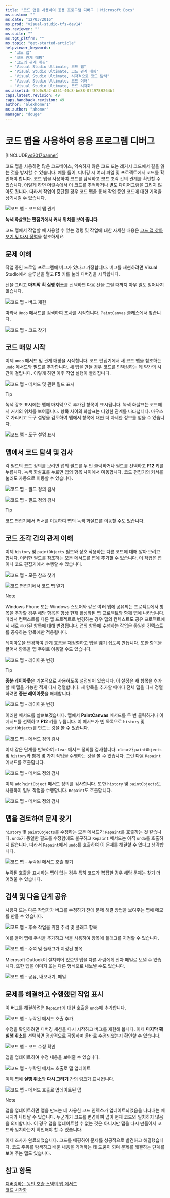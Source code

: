 ```yaml
---
title: "코드 맵을 사용하여 응용 프로그램 디버그 | Microsoft Docs"
ms.custom: ""
ms.date: "12/03/2016"
ms.prod: "visual-studio-tfs-dev14"
ms.reviewer: ""
ms.suite: ""
ms.tgt_pltfrm: ""
ms.topic: "get-started-article"
helpviewer_keywords: 
  - "코드 맵"
  - "코드 관계 매핑"
  - "코드의 관계 매핑"
  - "Visual Studio Ultimate, 코드 맵"
  - "Visual Studio Ultimate, 코드 관계 매핑"
  - "Visual Studio Ultimate, 시각적으로 코드 탐색"
  - "Visual Studio Ultimate, 코드 이해"
  - "Visual Studio Ultimate, 코드 시각화"
ms.assetid: 9fd0c9a2-d351-40c8-be88-0749788264bf
caps.latest.revision: 49
caps.handback.revision: 49
author: "alexhomer1"
ms.author: "ahomer"
manager: "douge"
---
```

# 코드 맵을 사용하여 응용 프로그램 디버그
[!INCLUDE[vs2017banner](../code-quality/includes/vs2017banner.md)]

코드 맵을 사용하면 많은 코드베이스, 익숙하지 않은 코드 또는 레거시 코드에서 길을 잃는 것을 방지할 수 있습니다.  예를 들어, 디버깅 시 여러 파일 및 프로젝트에서 코드를 확인해야 합니다.  코드 맵을 사용하여 코드를 탐색하고 코드 조각 간의 관계를 확인할 수 있습니다.  이렇게 하면 머릿속에서 이 코드를 추적하거나 별도 다이어그램을 그리지 않아도 됩니다.  따라서 작업이 중단된 경우 코드 맵을 통해 작업 중인 코드에 대한 기억을 상기시킬 수 있습니다.  
  
 ![코드 맵 &#45; 코드의 맵 관계](../modeling/media/codemapstoryboardpaint.png "CodeMapStoryboardPaint")  
  
 **녹색 화살표는 편집기에서 커서 위치를 보여 줍니다.**  
  
 코드 맵에서 작업할 때 사용할 수 있는 명령 및 작업에 대한 자세한 내용은 [코드 맵 찾아보기 및 다시 정렬](../modeling/browse-and-rearrange-code-maps.md)을 참조하세요.  
  
## 문제 이해  
 작업 중인 드로잉 프로그램에 버그가 있다고 가정합니다.  버그를 재현하려면 Visual Studio에서 솔루션을 열고 **F5** 키를 눌러 디버깅을 시작합니다.  
  
 선을 그리고 **마지막 획 실행 취소**를 선택하면 다음 선을 그릴 때까지 아무 일도 일어나지 않습니다.  
  
 ![코드 맵 &#45; 버그 재현](../modeling/media/codemapstoryboardpaint0.png "CodeMapStoryboardPaint0")  
  
 따라서 `Undo` 메서드를 검색하여 조사를 시작합니다.  `PaintCanvas` 클래스에서 찾습니다.  
  
 ![코드 맵 &#45; 코드 찾기](../modeling/media/codemapstoryboardpaint1.png "CodeMapStoryboardPaint1")  
  
## 코드 매핑 시작  
 이제 `undo` 메서드 및 관계 매핑을 시작합니다.  코드 편집기에서 새 코드 맵을 참조하는 `undo` 메서드와 필드를 추가합니다.  새 맵을 만들 경우 코드를 인덱싱하는 데 약간의 시간이 걸립니다.  이렇게 하면 이후 작업 실행이 빨라집니다.  
  
 ![코드 맵 &#45; 메서드 및 관련 필드 표시](../modeling/media/codemapstoryboardpaint3.png "CodeMapStoryboardPaint3")  
  
> [!TIP]
>  녹색 강조 표시에는 맵에 마지막으로 추가된 항목이 표시됩니다.  녹색 화살표는 코드에서 커서의 위치를 보여줍니다.  항목 사이의 화살표는 다양한 관계를 나타냅니다.  마우스로 가리키고 도구 설명을 검토하여 맵에서 항목에 대한 더 자세한 정보를 얻을 수 있습니다.  
  
 ![코드 맵 &#45; 도구 설명 표시](../modeling/media/codemapstoryboardpaint4.png "CodeMapStoryboardPaint4")  
  
## 맵에서 코드 탐색 및 검사  
 각 필드의 코드 정의를 보려면 맵의 필드를 두 번 클릭하거나 필드를 선택하고 **F12** 키를 누릅니다.  녹색 화살표를 누르면 맵의 항목 사이에서 이동합니다.  코드 편집기의 커서를 눌러도 자동으로 이동할 수 있습니다.  
  
 ![코드 맵 &#45; 필드 정의 검사](../modeling/media/codemapstoryboardpaint5.png "CodeMapStoryboardPaint5")  
  
 ![코드 맵 &#45; 필드 정의 검사](../modeling/media/codemapstoryboardpaint5a.png "CodeMapStoryboardPaint5A")  
  
> [!TIP]
>  코드 편집기에서 커서를 이동하여 맵의 녹색 화살표를 이동할 수도 있습니다.  
  
## 코드 조각 간의 관계 이해  
 이제 `history` 및 `paintObjects` 필드와 상호 작용하는 다른 코드에 대해 알아 보려고 합니다.  이러한 필드를 참조하는 모든 메서드를 맵에 추가할 수 있습니다.  이 작업은 맵이나 코드 편집기에서 수행할 수 있습니다.  
  
 ![코드 맵 &#45; 모든 참조 찾기](../modeling/media/codemapstoryboardpaint6.png "CodeMapStoryboardPaint6")  
  
 ![코드 편집기에서 코드 맵 열기](../modeling/media/codemapstoryboardpaint6a.png "CodeMapStoryboardPaint6A")  
  
> [!NOTE]
>  Windows Phone 또는 Windows 스토어와 같은 여러 앱에 공유되는 프로젝트에서 항목을 추가할 경우 해당 항목은 항상 현재 활성화된 앱 프로젝트와 함께 맵에 나타납니다.  따라서 컨텍스트를 다른 앱 프로젝트로 변경하는 경우 맵의 컨텍스트도 공유 프로젝트에서 새로 추가된 항목에 대해 변경됩니다.  맵의 항목에 수행하는 작업은 동일한 컨텍스트를 공유하는 항목에만 적용됩니다.  
  
 레이아웃을 변경하여 관계 흐름을 재정렬하고 맵을 읽기 쉽도록 만듭니다.  또한 항목을 끌어서 항목을 맵 주위로 이동할 수도 있습니다.  
  
 ![코드 맵 &#45; 레이아웃 변경](../modeling/media/codemapstoryboardpaint7a.png "CodeMapStoryboardPaint7A")  
  
> [!TIP]
>  **증분 레이아웃**은 기본적으로 사용하도록 설정되어 있습니다.  이 설정은 새 항목을 추가할 때 맵을 가능한 적게 다시 정렬합니다.  새 항목을 추가할 때마다 전체 맵을 다시 정렬하려면 **증분 레이아웃**을 해제합니다.  
  
 ![코드 맵 &#45; 레이아웃 변경](../modeling/media/codemapstoryboardpaint7.png "CodeMapStoryboardPaint7")  
  
 이러한 메서드를 살펴보겠습니다.  맵에서 **PaintCanvas** 메서드를 두 번 클릭하거나 이 메서드를 선택하고 **F12** 키를 누릅니다.  이 메서드가 빈 목록으로 `history` 및 `paintObjects`를 만드는 것을 볼 수 있습니다.  
  
 ![코드 맵 &#45; 메서드 정의 검사](../modeling/media/codemapstoryboardpaint8.png "CodeMapStoryboardPaint8")  
  
 이제 같은 단계를 반복하여 `clear` 메서드 정의를 검사합니다.  `clear`가 `paintObjects` 및 `history`와 함께 몇 가지 작업을 수행하는 것을 볼 수 있습니다.  그런 다음 `Repaint` 메서드를 호출합니다.  
  
 ![코드 맵 &#45; 메서드 정의 검사](../modeling/media/codemapstoryboardpaint9.png "CodeMapStoryboardPaint9")  
  
 이제 `addPaintObject` 메서드 정의를 검사합니다.  또한 `history` 및 `paintObjects`도 사용하여 일부 작업을 수행합니다.  `Repaint`도 호출합니다.  
  
 ![코드 맵 &#45; 메서드 정의 검사](../modeling/media/codemapstoryboardpaint10.png "CodeMapStoryboardPaint10")  
  
## 맵을 검토하여 문제 찾기  
 `history` 및 `paintObjects`를 수정하는 모든 메서드가 `Repaint`를 호출하는 것 같습니다.  `undo`가 동일한 필드를 수정함에도 불구하고 `Repaint` 메서드는 아직 `undo`를 호출하지 않습니다.  따라서 `Repaint`에서 `undo`를 호출하여 이 문제를 해결할 수 있다고 생각합니다.  
  
 ![코드 맵 &#45; 누락된 메서드 호출 찾기](../modeling/media/codemapstoryboardpaint11.png "CodeMapStoryboardPaint11")  
  
 누락된 호출을 표시하는 맵이 없는 경우 특히 코드가 복잡한 경우 해당 문제는 찾기 더 어려울 수 있습니다.  
  
## 검색 및 다음 단계 공유  
 사용자 또는 다른 작업자가 버그를 수정하기 전에 문제 해결 방법을 보여주는 맵에 메모를 만들 수 있습니다.  
  
 ![코드 맵 &#45; 후속 작업을 위한 주석 및 플래그 항목](../modeling/media/codemapstoryboardpaint12.png "CodeMapStoryboardPaint12")  
  
 예를 들어 맵에 주석을 추가하고 색을 사용하여 항목에 플래그를 지정할 수 있습니다.  
  
 ![코드 맵 &#45; 주석 및 플래그가 지정된 항목](../modeling/media/codemapstoryboardpaint12a.png "CodeMapStoryboardPaint12A")  
  
 Microsoft Outlook이 설치되어 있으면 맵을 다른 사람에게 전자 메일로 보낼 수 있습니다.  또한 맵을 이미지 또는 다른 형식으로 내보낼 수도 있습니다.  
  
 ![코드 맵 &#45; 공유, 내보내기, 메일](../modeling/media/codemapstoryboardpaint13.png "CodeMapStoryboardPaint13")  
  
## 문제를 해결하고 수행했던 작업 표시  
 이 버그를 해결하려면 `Repaint`에 대한 호출을 `undo`에 추가합니다.  
  
 ![코드 맵 &#45; 누락된 메서드 호출 추가](../modeling/media/codemapstoryboardpaint14.png "CodeMapStoryboardPaint14")  
  
 수정을 확인하려면 디버깅 세션을 다시 시작하고 버그를 재현해 봅니다.  이제 **마지막 획 실행 취소**를 선택하면 정상적으로 작동하며 올바로 수정되었는지 확인할 수 있습니다.  
  
 ![코드 맵 &#45; 코드 수정 확인](../modeling/media/codemapstoryboardpaint15.png "CodeMapStoryboardPaint15")  
  
 맵을 업데이트하여 수정 내용을 보여줄 수 있습니다.  
  
 ![코드 맵 &#45; 누락된 메서드 호출로 맵 업데이트](../modeling/media/codemapstoryboardpaint16.png "CodeMapStoryboardPaint16")  
  
 이제 맵에 **실행 취소**와 **다시 그리기** 간의 링크가 표시됩니다.  
  
 ![코드 맵 &#45; 메서드 호출로 업데이트된 맵](../modeling/media/codemapstoryboardpaint17.png "CodeMapStoryboardPaint17")  
  
> [!NOTE]
>  맵을 업데이트하면 맵을 만드는 데 사용한 코드 인덱스가 업데이트되었음을 나타내는 메시지가 나타날 수 있습니다.  누군가가 코드를 변경하여 맵이 현재 코드와 일치하지 않음을 의미합니다.  이 경우 맵을 업데이트할 수 없는 것은 아니지만 맵을 다시 만들어서 코드와 일치하는지 확인해야 할 수 있습니다.  
  
 이제 조사가 완료되었습니다.  코드를 매핑하여 문제를 성공적으로 발견하고 해결했습니다.  코드 주위를 탐색하고 배운 내용을 기억하는 데 도움이 되며 문제를 해결하는 단계를 보여 주는 맵도 있습니다.  
  
## 참고 항목  
 [디버깅하는 동안 호출 스택의 맵 메서드](../debugger/map-methods-on-the-call-stack-while-debugging-in-visual-studio.md)   
 [코드 시각화](../modeling/visualize-code.md)